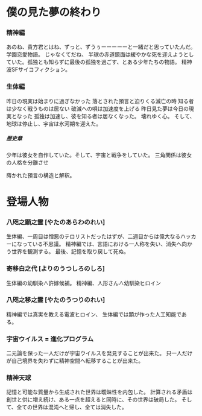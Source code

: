 # 僕の見た夢の終わり

### 精神編
 あのね、貴方君とはね、ずっと、ずうぅーーーーーと一緒だと思っていたんだ。
 学園恋愛物語。
 じゃなくてだね、
 半球の赤道鏡面は緩やかな死を迎えようとしていた。孤独とも知らずに最後の孤独を過ごす、とある少年たちの物語。
 精神波SFサイコフィクション。

### 生体編
 昨日の現実は始まりに過ぎなかった
 落とされた預言と迫りくる滅亡の時
 知る者は少なく戦うものは居ない
 破滅への唄は加速度を上げる
 昨日見た夢は今日の現実となった
 孤独は加速し、彼を知る者は居なくなった。
 壊れゆく心。
 そして、地球は停止し、宇宙は氷河期を迎えた。

##### 歴史章
 少年は彼女を自作していた。そして、宇宙と戦争をしていた。
 三角関係は彼女の人格を分離させ

 蒔かれた預言の構造と解釈。


# 登場人物

### 八咫之顕之霊 [やたのあらわのれい]
 生体編、一周目は憎悪のテロリストだったはずが、二週目からは偉大なるハッカーになっている不思議。
 精神編では、言語における一人称を失い、消失へ向かう世界を観測する。
 最後、記憶を取り戻して死ぬ。

### 寄移白之代 [よりのうつしろのしろ]
 生体編の幼馴染∧許嫁候補。
 精神編、人形さん∧幼馴染ヒロイン

### 八咫之移之霊 [やたのうつりのれい]
 精神編では真実を教える電波ヒロイン、
 生体編では顕が作った人工知能である。
 
### 宇宙ウイルス = 進化プログラム
 二元論を保った一人だけが宇宙ウイルスを発見することが出来た。
 只一人だけが自己境界を失わずに精神空間へ転移することが出来た。

 
### 精神天球
 記憶と可能な質量から生成された世界は曖昧性を内包した。
 計算される矛盾は創世と供に増え続け、ある一点を超えると同時に、その世界は破局した。
 そして、全ての世界は混沌へと帰し、全ては消失した。
